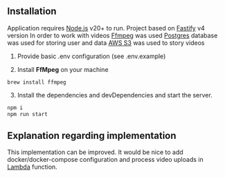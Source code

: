 ## Installation

Application requires [Node.js](https://nodejs.org/) v20+ to run.
Project based on [Fastify](https://fastify.dev/) v4 version
In order to work with videos  [Ffmpeg](https://ffmpeg.org/) was used
[Postgres](https://ffmpeg.org/) database was used for storing user and data
[AWS S3](https://aws.amazon.com/s3/) was used to story videos

1) Provide basic .env configuration (see .env.example)

2) Install **FfMpeg** on your machine
```
brew install ffmpeg
```
3) Install the dependencies and devDependencies and start the server.
```sh
npm i
npm run start
```

## Explanation regarding implementation
This implementation can be improved. It would be nice to add docker/docker-compose configuration and process video uploads in [Lambda](https://aws.amazon.com/lambda/) function.